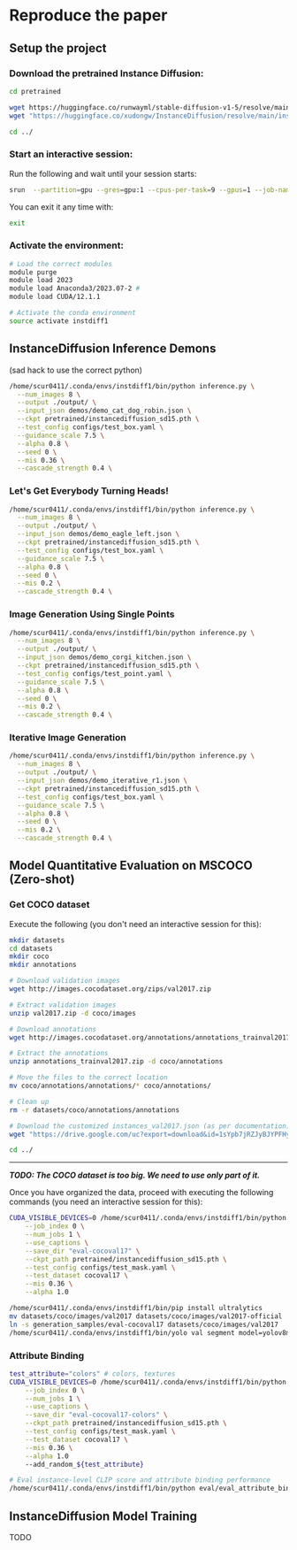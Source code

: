 # Reproduce the paper

## Setup the project

### Download the pretrained Instance Diffusion:

```bash
cd pretrained

wget https://huggingface.co/runwayml/stable-diffusion-v1-5/resolve/main/v1-5-pruned-emaonly.ckpt
wget "https://huggingface.co/xudongw/InstanceDiffusion/resolve/main/instancediffusion_sd15.pth?download=true" -O instancediffusion_sd15.pth

cd ../
```

### Start an interactive session:
Run the following and wait until your session starts:
```bash
srun  --partition=gpu --gres=gpu:1 --cpus-per-task=9 --gpus=1 --job-name=Interactive --ntasks=1 --time=01:00:00 --mem=32000M --pty /bin/bash
```

You can exit it any time with:
```bash
exit
```

### Activate the environment:
```bash
# Load the correct modules
module purge
module load 2023
module load Anaconda3/2023.07-2 #
module load CUDA/12.1.1

# Activate the conda environment
source activate instdiff1
```
## InstanceDiffusion Inference Demons

(sad hack to use the correct python)

```bash
/home/scur0411/.conda/envs/instdiff1/bin/python inference.py \
  --num_images 8 \
  --output ./output/ \
  --input_json demos/demo_cat_dog_robin.json \
  --ckpt pretrained/instancediffusion_sd15.pth \
  --test_config configs/test_box.yaml \
  --guidance_scale 7.5 \
  --alpha 0.8 \
  --seed 0 \
  --mis 0.36 \
  --cascade_strength 0.4 \
```

### Let's Get Everybody Turning Heads!
```bash
/home/scur0411/.conda/envs/instdiff1/bin/python inference.py \
  --num_images 8 \
  --output ./output/ \
  --input_json demos/demo_eagle_left.json \
  --ckpt pretrained/instancediffusion_sd15.pth \
  --test_config configs/test_box.yaml \
  --guidance_scale 7.5 \
  --alpha 0.8 \
  --seed 0 \
  --mis 0.2 \
  --cascade_strength 0.4 \
```

### Image Generation Using Single Points
```bash
/home/scur0411/.conda/envs/instdiff1/bin/python inference.py \
  --num_images 8 \
  --output ./output/ \
  --input_json demos/demo_corgi_kitchen.json \
  --ckpt pretrained/instancediffusion_sd15.pth \
  --test_config configs/test_point.yaml \
  --guidance_scale 7.5 \
  --alpha 0.8 \
  --seed 0 \
  --mis 0.2 \
  --cascade_strength 0.4 \
```

### Iterative Image Generation
```bash
/home/scur0411/.conda/envs/instdiff1/bin/python inference.py \
  --num_images 8 \
  --output ./output/ \
  --input_json demos/demo_iterative_r1.json \
  --ckpt pretrained/instancediffusion_sd15.pth \
  --test_config configs/test_box.yaml \
  --guidance_scale 7.5 \
  --alpha 0.8 \
  --seed 0 \
  --mis 0.2 \
  --cascade_strength 0.4 \
```

## Model Quantitative Evaluation on MSCOCO (Zero-shot)

### Get COCO dataset

Execute the following (you don't need an interactive session for this):
```bash
mkdir datasets
cd datasets
mkdir coco
mkdir annotations

# Download validation images
wget http://images.cocodataset.org/zips/val2017.zip

# Extract validation images
unzip val2017.zip -d coco/images

# Download annotations
wget http://images.cocodataset.org/annotations/annotations_trainval2017.zip

# Extract the annotations
unzip annotations_trainval2017.zip -d coco/annotations

# Move the files to the correct location
mv coco/annotations/annotations/* coco/annotations/

# Clean up
rm -r datasets/coco/annotations/annotations

# Download the customized instances_val2017.json (as per documentation)
wget "https://drive.google.com/uc?export=download&id=1sYpb7jRZJyBJYPFHyjxosIDaiQhkrEhU" -O annotations/instances_val2017.json

cd ../
```

--- 
***TODO: The COCO dataset is too big. We need to use only part of it.***

Once you have organized the data, proceed with executing the following commands (you need an interactive session for this):
```bash
CUDA_VISIBLE_DEVICES=0 /home/scur0411/.conda/envs/instdiff1/bin/python eval_local.py \
    --job_index 0 \
    --num_jobs 1 \
    --use_captions \
    --save_dir "eval-cocoval17" \
    --ckpt_path pretrained/instancediffusion_sd15.pth \
    --test_config configs/test_mask.yaml \
    --test_dataset cocoval17 \
    --mis 0.36 \
    --alpha 1.0
```

```bash
/home/scur0411/.conda/envs/instdiff1/bin/pip install ultralytics
mv datasets/coco/images/val2017 datasets/coco/images/val2017-official
ln -s generation_samples/eval-cocoval17 datasets/coco/images/val2017
/home/scur0411/.conda/envs/instdiff1/bin/yolo val segment model=yolov8m-seg.pt data=coco.yaml device=0
```

### Attribute Binding
```bash
test_attribute="colors" # colors, textures
CUDA_VISIBLE_DEVICES=0 /home/scur0411/.conda/envs/instdiff1/bin/python eval_local.py \
    --job_index 0 \
    --num_jobs 1 \
    --use_captions \
    --save_dir "eval-cocoval17-colors" \
    --ckpt_path pretrained/instancediffusion_sd15.pth \
    --test_config configs/test_mask.yaml \
    --test_dataset cocoval17 \
    --mis 0.36 \
    --alpha 1.0
    --add_random_${test_attribute}

# Eval instance-level CLIP score and attribute binding performance
/home/scur0411/.conda/envs/instdiff1/bin/python eval/eval_attribute_binding.py --folder eval-cocoval17-colors --test_random_colors
```
## InstanceDiffusion Model Training

TODO
